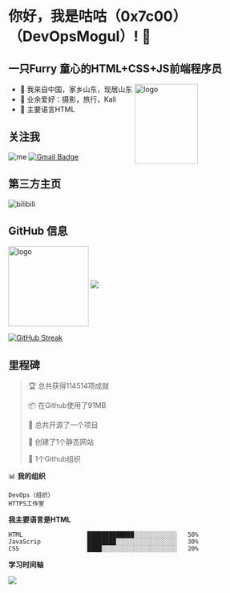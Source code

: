 # 你好，我是咕咕（0x7c00）（DevOpsMogul）! 👋
## 一只Furry 童心的HTML+CSS+JS前端程序员

<img src="https://github-readme-stats-git-masterrstaa-rickstaa.vercel.app/api?username=DevOpsMogul&show_icons=true&count_private=true&theme=vue" alt="logo" height="160" align="right" width="50%" />

- 🔭 我来自中国，家乡山东，现居山东
- 🌱 业余爱好：摄影，旅行，Kali
- 💬 主要语言HTML

## 关注我
![me](https://komarev.com/ghpvc/?username=DevOpsMogul&color=green)
[![Gmail Badge](https://img.shields.io/badge/gmail-yuansepailin@163.com-Green?style=flat-square&logo=Gmail&logoColor=white&link=mailto:yuansepailin@163.com)](mailto:yuansepailin@163.com)

## 第三方主页
![bilibili](https://stats.justsong.cn/api/bilibili/?id=1093209533&theme=dark)

## GitHub 信息
<img src="https://github-profile-trophy.vercel.app/?username=DevOpsMogul&theme=flat&column=7" alt="logo" height="160" align="center" style="margin: auto;" />

<a href="https://github.com/DevOpsMogul">
  <img src="https://github-readme-stats-git-masterrstaa-rickstaa.vercel.app/api/top-langs/?username=DevOpsMogul&layout=compact&theme=vue" />
</a>

[![GitHub Streak](https://github-readme-streak-stats.herokuapp.com/?user=DevOpsMogul&theme=vue)](https://github.com/duktig666)

## 里程碑

> 🏆 总共获得114514项成就
 > 
> 📦 在Github使用了91MB
 > 
> 🚫 总共开源了一个项目
 > 
> 📜 创建了1个静态网站
 > 
> 🔑 1个Github组织
 > 
📊 **我的组织** 

```text
DevOps（组织）
HTTPS工作室
```

**我主要语言是HTML** 

```text
HTML                  █████████████░░░░░░░░░░░░   50% 
JavaScrip             ████████░░░░░░░░░░░░░░░░░   30% 
CSS                   ████░░░░░░░░░░░░░░░░░░░░░   20% 
```

**学习时间轴**

<img src="https://my-img.cc/i/2023/01/26/63d1e985bc802.png">
